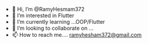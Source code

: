 - 👋 Hi, I’m @RamyHesmam372
- 👀 I’m interested in Flutter
- 🌱 I’m currently learning ...OOP/Flutter
- 💞️ I’m looking to collaborate on ...
- 📫 How to reach me.... ramyhesham372@gmail.com

<!---
RamyHesmam372/RamyHesmam372 is a ✨ special ✨ repository because its `README.md` (this file) appears on your GitHub profile.
You can click the Preview link to take a look at your changes.
--->
